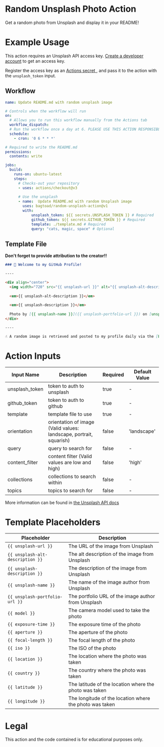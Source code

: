 # Random Unsplash Photo Action

Get a random photo from Unsplash and display it in your README!

# Example Usage

This action requires an Unsplash API access key. [Create a developer account](https://unsplash.com/documentation#creating-a-developer-account) to get an access key. 

Register the access key as an [Actions secret ](https://docs.github.com/en/actions/security-guides/using-secrets-in-github-actions#creating-secrets-for-a-repository), and pass it to the action with the `unsplash_token` input.

## Workflow
```yaml
name: Update README.md with random unsplash image

# Controls when the workflow will run
on:
  # Allows you to run this workflow manually from the Actions tab
  workflow_dispatch:
  # Run the workflow once a day at 6. PLEASE USE THIS ACTION RESPONSIBLY AND DO NOT ABUSE THE UNSPLASH API
  schedule:
    - cron: '0 6 * * *'

# Required to write the README.md
permissions:
  contents: write

jobs:
  build:
    runs-on: ubuntu-latest
    steps:
      # Checks-out your repository
      - uses: actions/checkout@v3
      
      # Use the unsplash 
      - name:  Update README.md with random Unsplash image
        uses: bagtoad/random-unsplash-action@v1
        with:
            unsplash_token: ${{ secrets.UNSPLASH_TOKEN }} # Required
            github_token: ${{ secrets.GITHUB_TOKEN }} # Required
            template: ./template.md # Required
            query: "cats, magic, space" # Optional
```

## Template File

**Don't forget to provide attribution to the creator!!**

```markdown
### 👋 Welcome to my GitHub Profile!

----

<div align="center">
  <img width="720" src="{{ unsplash-url }}" alt="{{ unsplash-alt-description }}">
  
  <em>{{ unsplash-alt-description }}</em>
  
  <em>{{ unsplash-description }}</em>
  
  Photo by [{{ unsplash-name }}]({{ unsplash-portfolio-url }}) on [unsplash.com](https://unsplash.com/)
</div>

----

☝️ A random image is retrieved and posted to my profile daily via the [BagToad/random-unsplash-action](https://github.com/BagToad/random-unsplash-action) action!
```

# Action Inputs

| Input Name      | Description                                         | Required | Default Value |
| --------------- | --------------------------------------------------- | -------- | ------------- |
| unsplash_token  | token to auth to unsplash                           | true     | -             |
| github_token    | token to auth to github                             | true     | -             |
| template        | template file to use                                | true     | -             |
| orientation     | orientation of image (Valid values: landscape, portrait, squarish) | false    | 'landscape'   |
| query           | query to search for                                 | false    | -             |
| content_filter  | content filter (Valid values are low and high)      | false    | 'high'        |
| collections     | collections to search within                        | false    | -             |
| topics          | topics to search for                                | false    | -             |

More information can be found in [the Unsplash API docs](https://unsplash.com/documentation#get-a-random-photo)

# Template Placeholders

| Placeholder             | Description                                       |
| ----------------------- | ------------------------------------------------- |
| `{{ unsplash-url }}`      | The URL of the image from Unsplash                |
| `{{ unsplash-alt-description }}` | The alt description of the image from Unsplash |
| `{{ unsplash-description }}` | The description of the image from Unsplash      |
| `{{ unsplash-name }}`     | The name of the image author from Unsplash        |
| `{{ unsplash-portfolio-url }}` | The portfolio URL of the image author from Unsplash |
| `{{ model }}` | The camera model used to take the photo |
| `{{ exposure-time }}` | The exposure time of the photo |
| `{{ aperture }}` | The aperture of the photo |
| `{{ focal-length }}` | The focal length of the photo |
| `{{ iso }}` | The ISO of the photo |
| `{{ location }}` | The location where the photo was taken |
| `{{ country }}` | The country where the photo was taken |
| `{{ latitude }}` | The latitude of the location where the photo was taken |
| `{{ longitude }}` | The longitude of the location where the photo was taken |


# Legal

This action and the code contained is for educational purposes only.
